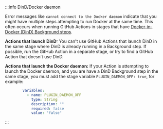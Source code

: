 :::info DinD/Docker daemon

Error messages like `cannot connect to the Docker daemon` indicate that you might have multiple steps attempting to run Docker at the same time. This often occurs when running GitHub Actions in stages that have [Docker-in-Docker (DinD) Background steps](/docs/continuous-integration/use-ci/run-ci-scripts/run-docker-in-docker-in-a-ci-stage.md).

**Actions that launch DinD:** You can't use GitHub Actions that launch DinD in the same stage where DinD is already running in a Background step. If possible, run the GitHub Action in a separate stage, or try to find a GitHub Action that doesn't use DinD.

**Actions that launch the Docker daemon:** If your Action is attempting to launch the Docker daemon, and you are have a DinD Background step in the same stage, you must add the stage variable `PLUGIN_DAEMON_OFF: true`, for example:

```yaml
        variables:
          - name: PLUGIN_DAEMON_OFF
            type: String
            description: ""
            required: false
            value: "false"
```

:::